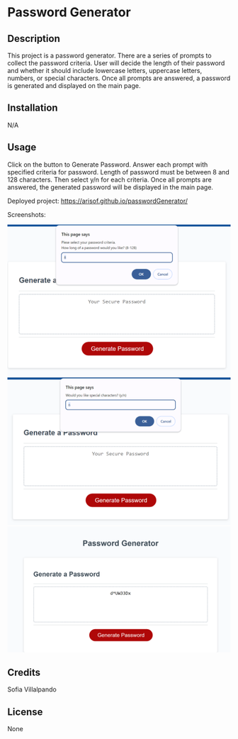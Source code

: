 # Password Generator

## Description

This project is a password generator. There are a series of prompts to collect the password criteria. User will decide the length of their password and whether it should include lowercase letters, uppercase letters, numbers, or special characters. Once all prompts are answered, a password is generated and displayed on the main page.

## Installation

N/A

## Usage

Click on the button to Generate Password. Answer each prompt with specified criteria for password. Length of password must be between 8 and 128 characters. Then select y/n for each criteria. Once all prompts are answered, the generated password will be displayed in the main page.

Deployed project:
https://arisof.github.io/passwordGenerator/

 Screenshots:

![Password generator with length prompt](./lengthScreen.png)
![Password generator with special charracter prompt](./specialCharScreen.png)
![Generated Password](./generatedPwdScreen.png)


## Credits

Sofia Villalpando

## License

None
